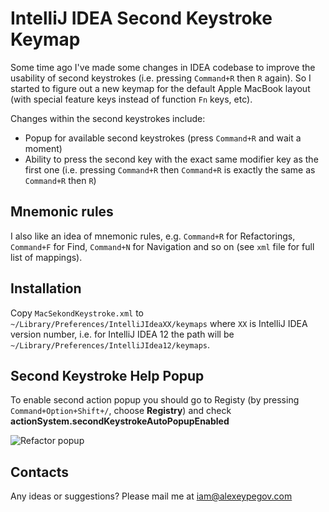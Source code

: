 # IntelliJ IDEA Second Keystroke Keymap

Some time ago I've made some changes in IDEA codebase to improve the usability of second keystrokes (i.e. pressing `Command+R` then `R` again). So I started to figure out a new keymap for the default Apple MacBook layout (with special feature keys instead of function `Fn` keys, etc).

Changes within the second keystrokes include:

- Popup for available second keystrokes (press `Command+R` and wait a moment)
- Ability to press the second key with the exact same modifier key as the first one (i.e. pressing `Command+R` then `Command+R` is exactly the same as `Command+R` then `R`)

## Mnemonic rules

I also like an idea of mnemonic rules, e.g. `Command+R` for Refactorings, `Command+F` for Find, `Command+N` for Navigation and so on (see `xml` file for full list of mappings).

## Installation

Copy `MacSekondKeystroke.xml` to `~/Library/Preferences/IntelliJIdeaXX/keymaps` where `XX` is IntelliJ IDEA version number, i.e. for IntelliJ IDEA 12 the path will be `~/Library/Preferences/IntelliJIdea12/keymaps`.

## Second Keystroke Help Popup

To enable second action popup you should go to Registy (by pressing `Command+Option+Shift+/`, choose **Registry**) and check **actionSystem.secondKeystrokeAutoPopupEnabled** 

![Refactor popup](http://dl.dropboxusercontent.com/s/d3wfibahnw3rc7m/2014-06-09%20at%2016.50%202x.png)

## Contacts

Any ideas or suggestions? Please mail me at iam@alexeypegov.com
